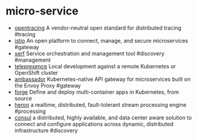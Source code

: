# micro-service

+ [opentracing](http://opentracing.io) A vendor-neutral open standard for distributed tracing #tracing
+ [istio](https://istio.io) An open platform to connect, manage, and secure microservices #gateway
+ [serf](https://github.com/hashicorp/serf) Service orchestration and management tool #discovery #management
+ [telepresence](https://github.com/datawire/telepresence) Local development against a remote Kubernetes or OpenShift cluster
+ [ambassador](https://github.com/datawire/ambassador) Kubernetes-native API gateway for microservices built on the Envoy Proxy #gateway
+ [forge](https://forge.sh) Define and deploy multi-container apps in Kubernetes, from source
+ [heron](https://github.com/twitter/heron) a realtime, distributed, fault-tolerant stream processing engine #processing
+ [consul](https://github.com/hashicorp/consul) a distributed, highly available, and data center aware solution to connect and configure applications across dynamic, distributed infrastructure #discovery
